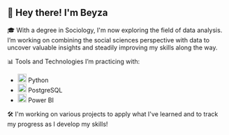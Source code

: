 <h2>👋 Hey there! I'm Beyza</h2>

<p>🎓 With a degree in Sociology, I'm now exploring the field of data analysis. I’m working on combining the social sciences perspective with data to uncover valuable insights and steadily improving my skills along the way.</p>

<p>📊 Tools and Technologies I’m practicing with:</p>
<ul>
  <li><img title="Python" alt="python" width="20px" src="https://cdn.jsdelivr.net/gh/devicons/devicon/icons/python/python-original.svg" /> Python</li>
  <li><img title="PostgreSQL" alt="postgresql" width="20px" src="https://cdn.jsdelivr.net/gh/devicons/devicon/icons/postgresql/postgresql-original.svg" /> PostgreSQL</li>
  <li><img title="Power BI" alt="powerbi" width="20px" src="https://upload.wikimedia.org/wikipedia/commons/thumb/c/cf/New_Power_BI_Logo.svg/600px-New_Power_BI_Logo.svg.png?20210102182532" /> Power BI</li>
</ul>


<p>🛠️ I'm working on various projects to apply what I've learned and to track my progress as I develop my skills!</p>



<!---
beyzabasarir/beyzabasarir is a ✨ special ✨ repository because its `README.md` (this file) appears on your GitHub profile.
You can click the Preview link to take a look at your changes.
--->
